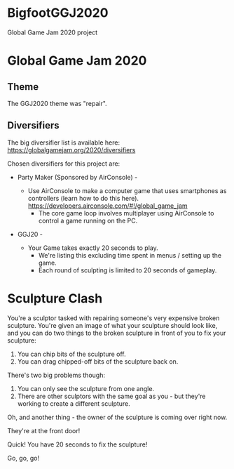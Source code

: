 # BigfootGGJ2020
Global Game Jam 2020 project


# Global Game Jam 2020

## Theme
The GGJ2020 theme was "repair".

## Diversifiers
The big diversifier list is available here: https://globalgamejam.org/2020/diversifiers

Chosen diversifiers for this project are:

* Party Maker (Sponsored by AirConsole) -
	* Use AirConsole to make a computer game that uses smartphones as controllers (learn how to do this here). https://developers.airconsole.com/#!/global_game_jam
		* The core game loop involves multiplayer using AirConsole to control a game running on the PC.
        
* GGJ20 - 
	* Your Game takes exactly 20 seconds to play.
		* We're listing this excluding time spent in menus / setting up the game. 
		* Each round of sculpting is limited to 20 seconds of gameplay.
       
	   
# Sculpture Clash

You're a sculptor tasked with repairing someone's very expensive broken sculpture. You're given an image of what your sculpture should look like, and you can do two things to the broken sculpture in front of you to fix your sculpture: 
1. You can chip bits of the sculpture off.
2. You can drag chipped-off bits of the sculpture back on. 

There's two big problems though: 
1. You can only see the sculpture from one angle.
2. There are other sculptors with the same goal as you - but they're working to create a different sculpture. 

Oh, and another thing - the owner of the sculpture is coming over right now.

They're at the front door! 

Quick! You have 20 seconds to fix the sculpture! 

Go, go, go! 

